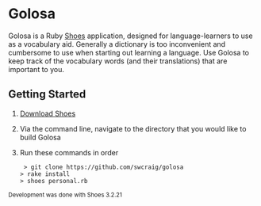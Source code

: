 # Golosa
Golosa is a Ruby [Shoes](http://shoesrb.com/) application, designed for language-learners to use as a vocabulary aid. Generally a dictionary is too inconvenient and cumbersome to use when starting out learning a language. Use Golosa to keep track of the vocabulary words (and their translations) that are important to you.

## Getting Started

1. [Download Shoes](http://shoesrb.com/downloads/)

2. Via the command line, navigate to the directory that you would like to build Golosa

3. Run these commands in order

        > git clone https://github.com/swcraig/golosa
       > rake install
       > shoes personal.rb


<sub>Development was done with Shoes 3.2.21</sub>
